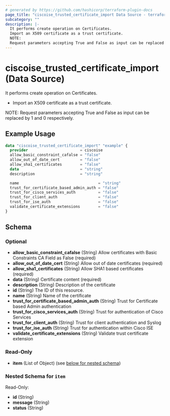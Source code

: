 ```yaml
---
# generated by https://github.com/hashicorp/terraform-plugin-docs
page_title: "ciscoise_trusted_certificate_import Data Source - terraform-provider-ciscoise"
subcategory: ""
description: |-
  It performs create operation on Certificates.
  Import an X509 certificate as a trust certificate.
  NOTE:
  Request parameters accepting True and False as input can be replaced by 1 and 0 respectively.
---
```


# ciscoise_trusted_certificate_import (Data Source)

It performs create operation on Certificates.

- Import an X509 certificate as a trust certificate.

NOTE:
Request parameters accepting True and False as input can be replaced by 1 and 0 respectively.

## Example Usage

```terraform
data "ciscoise_trusted_certificate_import" "example" {
  provider                       = ciscoise
  allow_basic_constraint_cafalse = "false"
  allow_out_of_date_cert         = "false"
  allow_sha1_certificates        = "false"
  data                           = "string"
  description                    = "string"

  name                                   = "string"
  trust_for_certificate_based_admin_auth = "false"
  trust_for_cisco_services_auth          = "false"
  trust_for_client_auth                  = "false"
  trust_for_ise_auth                     = "false"
  validate_certificate_extensions        = "false"
}
```

<!-- schema generated by tfplugindocs -->
## Schema

### Optional

- **allow_basic_constraint_cafalse** (String) Allow certificates with Basic Constraints CA Field as False (required)
- **allow_out_of_date_cert** (String) Allow out of date certificates (required)
- **allow_sha1_certificates** (String) Allow SHA1 based certificates (required)
- **data** (String) Certificate content (required)
- **description** (String) Description of the certificate
- **id** (String) The ID of this resource.
- **name** (String) Name of the certificate
- **trust_for_certificate_based_admin_auth** (String) Trust for Certificate based Admin authentication
- **trust_for_cisco_services_auth** (String) Trust for authentication of Cisco Services
- **trust_for_client_auth** (String) Trust for client authentication and Syslog
- **trust_for_ise_auth** (String) Trust for authentication within Cisco ISE
- **validate_certificate_extensions** (String) Validate trust certificate extension

### Read-Only

- **item** (List of Object) (see [below for nested schema](#nestedatt--item))

<a id="nestedatt--item"></a>
### Nested Schema for `item`

Read-Only:

- **id** (String)
- **message** (String)
- **status** (String)


